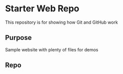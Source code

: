 # Starter Web Repo

This repository is for showing how Git and GitHub work

## Purpose

Sample website with plenty of files for demos

## Repo